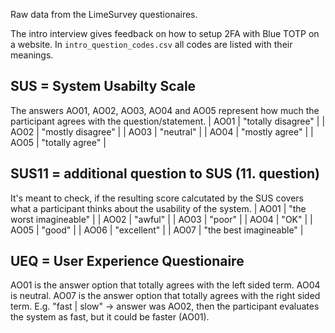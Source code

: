 Raw data from the LimeSurvey questionaires.

The intro interview gives feedback on how to setup 2FA with Blue TOTP on a website.
In `intro_question_codes.csv` all codes are listed with their meanings.

## SUS = System Usabilty Scale
The answers AO01, AO02, AO03, AO04 and AO05 represent how much the participant agrees with the question/statement.
| AO01 | "totally disagree" |
| AO02 | "mostly disagree" |
| AO03 | "neutral" |
| AO04 | "mostly agree" |
| AO05 | "totally agree" |

## SUS11 = additional question to SUS (11. question)
It's meant to check, if the resulting score calcutated by the SUS covers what a participant thinks about the
usability of the system.
| AO01 | "the worst imagineable" |
| AO02 | "awful" |
| AO03 | "poor" |
| AO04 | "OK" |
| AO05 | "good" |
| AO06 | "excellent" |
| AO07 | "the best imagineable" |

## UEQ = User Experience Questionaire
AO01 is the answer option that totally agrees with the left sided term.
AO04 is neutral.
AO07 is the answer option that totally agrees with the right sided term.
E.g. "fast | slow" -> answer was AO02, then the participant evaluates the system as fast, but it 
could be faster (AO01).
